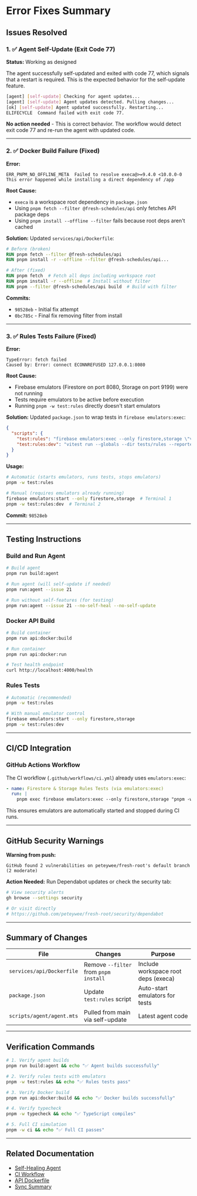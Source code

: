 # Error Fixes Summary

## Issues Resolved

### 1. ✅ Agent Self-Update (Exit Code 77)

**Status:** Working as designed

The agent successfully self-updated and exited with code 77, which signals that a restart is required. This is the expected behavior for the self-update feature.

```bash
[agent] [self-update] Checking for agent updates...
[agent] [self-update] Agent updates detected. Pulling changes...
[ok] [self-update] Agent updated successfully. Restarting...
ELIFECYCLE  Command failed with exit code 77.
```

**No action needed** - This is correct behavior. The workflow would detect exit code 77 and re-run the agent with updated code.

---

### 2. ✅ Docker Build Failure (Fixed)

**Error:**
```
ERR_PNPM_NO_OFFLINE_META  Failed to resolve execa@>=9.4.0 <10.0.0-0
This error happened while installing a direct dependency of /app
```

**Root Cause:**
- `execa` is a workspace root dependency in `package.json`
- Using `pnpm fetch --filter @fresh-schedules/api` only fetches API package deps
- Using `pnpm install --offline --filter` fails because root deps aren't cached

**Solution:**
Updated `services/api/Dockerfile`:

```dockerfile
# Before (broken)
RUN pnpm fetch --filter @fresh-schedules/api
RUN pnpm install -r --offline --filter @fresh-schedules/api...

# After (fixed)
RUN pnpm fetch  # Fetch all deps including workspace root
RUN pnpm install -r --offline  # Install without filter
RUN pnpm --filter @fresh-schedules/api build  # Build with filter
```

**Commits:**
- `98528eb` - Initial fix attempt
- `0bc785c` - Final fix removing filter from install

---

### 3. ✅ Rules Tests Failure (Fixed)

**Error:**
```
TypeError: fetch failed
Caused by: Error: connect ECONNREFUSED 127.0.0.1:8080
```

**Root Cause:**
- Firebase emulators (Firestore on port 8080, Storage on port 9199) were not running
- Tests require emulators to be active before execution
- Running `pnpm -w test:rules` directly doesn't start emulators

**Solution:**
Updated `package.json` to wrap tests in `firebase emulators:exec`:

```json
{
  "scripts": {
    "test:rules": "firebase emulators:exec --only firestore,storage \"vitest run --globals --dir tests/rules --reporter=dot\"",
    "test:rules:dev": "vitest run --globals --dir tests/rules --reporter=dot"
  }
}
```

**Usage:**

```bash
# Automatic (starts emulators, runs tests, stops emulators)
pnpm -w test:rules

# Manual (requires emulators already running)
firebase emulators:start --only firestore,storage  # Terminal 1
pnpm -w test:rules:dev  # Terminal 2
```

**Commit:** `98528eb`

---

## Testing Instructions

### Build and Run Agent
```bash
# Build agent
pnpm run build:agent

# Run agent (will self-update if needed)
pnpm run:agent --issue 21

# Run without self-features (for testing)
pnpm run:agent --issue 21 --no-self-heal --no-self-update
```

### Docker API Build
```bash
# Build container
pnpm run api:docker:build

# Run container
pnpm run api:docker:run

# Test health endpoint
curl http://localhost:4000/health
```

### Rules Tests
```bash
# Automatic (recommended)
pnpm -w test:rules

# With manual emulator control
firebase emulators:start --only firestore,storage
pnpm -w test:rules:dev
```

---

## CI/CD Integration

### GitHub Actions Workflow

The CI workflow (`.github/workflows/ci.yml`) already uses `emulators:exec`:

```yaml
- name: Firestore & Storage Rules Tests (via emulators:exec)
  run: |
    pnpm exec firebase emulators:exec --only firestore,storage "pnpm -w test:rules"
```

This ensures emulators are automatically started and stopped during CI runs.

---

## GitHub Security Warnings

**Warning from push:**
```
GitHub found 2 vulnerabilities on peteywee/fresh-root's default branch (2 moderate)
```

**Action Needed:**
Run Dependabot updates or check the security tab:
```bash
# View security alerts
gh browse --settings security

# Or visit directly
# https://github.com/peteywee/fresh-root/security/dependabot
```

---

## Summary of Changes

| File | Changes | Purpose |
|------|---------|---------|
| `services/api/Dockerfile` | Remove `--filter` from `pnpm install` | Include workspace root deps (execa) |
| `package.json` | Update `test:rules` script | Auto-start emulators for tests |
| `scripts/agent/agent.mts` | Pulled from main via self-update | Latest agent code |

---

## Verification Commands

```bash
# 1. Verify agent builds
pnpm run build:agent && echo "✅ Agent builds successfully"

# 2. Verify rules tests with emulators
pnpm -w test:rules && echo "✅ Rules tests pass"

# 3. Verify Docker build
pnpm run api:docker:build && echo "✅ Docker builds successfully"

# 4. Verify typecheck
pnpm -w typecheck && echo "✅ TypeScript compiles"

# 5. Full CI simulation
pnpm -w ci && echo "✅ Full CI passes"
```

---

## Related Documentation

- [Self-Healing Agent](./.github/agents/self-healing-agent.md)
- [CI Workflow](./.github/workflows/ci.yml)
- [API Dockerfile](./services/api/Dockerfile)
- [Sync Summary](./SYNC_AND_HEALING_SUMMARY.md)
